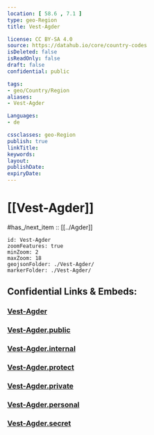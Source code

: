 ```yaml
---
location: [ 58.6 , 7.1 ] 
type: geo-Region
title: Vest-Agder

license: CC BY-SA 4.0
source: https://datahub.io/core/country-codes
isDeleted: false
isReadOnly: false
draft: false
confidential: public

tags:
- geo/Country/Region
aliases:
- Vest-Agder

Languages:
- de

cssclasses: geo-Region
publish: true
linkTitle: 
keywords: 
layout: 
publishDate: 
expiryDate: 
---
```


# [[Vest-Agder]]

#has_/next_item :: [[../Agder]] 

```leaflet
id: Vest-Agder
zoomFeatures: true 
minZoom: 2 
maxZoom: 18
geojsonFolder: ./Vest-Agder/
markerFolder: ./Vest-Agder/
```


## Confidential Links & Embeds: 

### [Vest-Agder](/_Standards/Earth/Continent/Europe/Europe~North/Norway/Counties~Norway/Agder/Vest-Agder.md) 

### [Vest-Agder.public](/_public/Earth/Continent/Europe/Europe~North/Norway/Counties~Norway/Agder/Vest-Agder.public.md) 

### [Vest-Agder.internal](/_internal/Earth/Continent/Europe/Europe~North/Norway/Counties~Norway/Agder/Vest-Agder.internal.md) 

### [Vest-Agder.protect](/_protect/Earth/Continent/Europe/Europe~North/Norway/Counties~Norway/Agder/Vest-Agder.protect.md) 

### [Vest-Agder.private](/_private/Earth/Continent/Europe/Europe~North/Norway/Counties~Norway/Agder/Vest-Agder.private.md) 

### [Vest-Agder.personal](/_personal/Earth/Continent/Europe/Europe~North/Norway/Counties~Norway/Agder/Vest-Agder.personal.md) 

### [Vest-Agder.secret](/_secret/Earth/Continent/Europe/Europe~North/Norway/Counties~Norway/Agder/Vest-Agder.secret.md)

